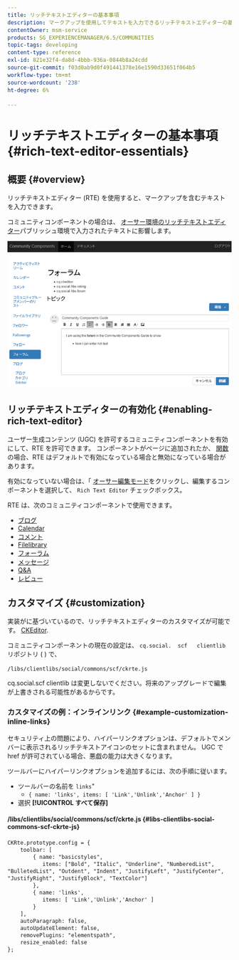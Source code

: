 ```yaml
---
title: リッチテキストエディターの基本事項
description: マークアップを使用してテキストを入力できるリッチテキストエディターの基本と機能について説明します。
contentOwner: msm-service
products: SG_EXPERIENCEMANAGER/6.5/COMMUNITIES
topic-tags: developing
content-type: reference
exl-id: 821e32f4-da8d-4bbb-936a-0844b8a24cdd
source-git-commit: f03d0ab9d0f491441378e16e1590d33651f064b5
workflow-type: tm+mt
source-wordcount: '238'
ht-degree: 6%

---
```


# リッチテキストエディターの基本事項 {#rich-text-editor-essentials}

## 概要 {#overview}

リッチテキストエディター (RTE) を使用すると、マークアップを含むテキストを入力できます。

コミュニティコンポーネントの場合は、 [オーサー環境のリッチテキストエディター](../../help/sites-authoring/rich-text-editor.md)パブリッシュ環境で入力されたテキストに影響します。

![rich-text-editor](assets/rich-text-editor.png)

## リッチテキストエディターの有効化 {#enabling-rich-text-editor}

ユーザー生成コンテンツ (UGC) を許可するコミュニティコンポーネントを有効にして、RTE を許可できます。 コンポーネントがページに追加されたか、 [関数](functions.md)の場合、RTE はデフォルトで有効になっている場合と無効になっている場合があります。

有効になっていない場合は、「 [オーサー編集モード](sites-console.md#authoring-site-content)をクリックし、編集するコンポーネントを選択して、 `Rich Text Editor` チェックボックス。

RTE は、次のコミュニティコンポーネントで使用できます。

* [ブログ](blog-feature.md)
* [Calendar](calendar.md)
* [コメント](comments.md)
* [Filelibrary](file-library.md)
* [フォーラム](forum.md)
* [メッセージ](configure-messaging.md)
* [Q&amp;A](working-with-qna.md)
* [レビュー](reviews.md)

## カスタマイズ {#customization}

実装がに基づいているので、リッチテキストエディターのカスタマイズが可能です。 [CKEditor](https://ckeditor.com/).

コミュニティコンポーネントの現在の設定は、 `cq.social.  scf   clientlib`リポジトリ ( ) で、

`/libs/clientlibs/social/commons/scf/ckrte.js`

cq.social.scf clientlib は変更しないでください。将来のアップグレードで編集が上書きされる可能性があるからです。

### カスタマイズの例：インラインリンク {#example-customization-inline-links}

セキュリティ上の問題により、ハイパーリンクオプションは、デフォルトでメンバーに表示されるリッチテキストアイコンのセットに含まれません。 UGC で href が許可されている場合、悪戯の能力は大きくなります。

ツールバーにハイパーリンクオプションを追加するには、次の手順に従います。

* ツールバーの名前を `links`&quot;
   * `{ name: 'links', items: [ 'Link','Unlink','Anchor' ] }`
* 選択 **[!UICONTROL すべて保存]**

#### /libs/clientlibs/social/commons/scf/ckrte.js {#libs-clientlibs-social-commons-scf-ckrte-js}

```
CKRte.prototype.config = {
    toolbar: [
        { name: "basicstyles",
           items: ["Bold", "Italic", "Underline", "NumberedList", "BulletedList", "Outdent", "Indent", "JustifyLeft", "JustifyCenter", "JustifyRight", "JustifyBlock", "TextColor"]
        },
        { name: 'links',
           items: [ 'Link','Unlink','Anchor' ]
        }
    ],
    autoParagraph: false,
    autoUpdateElement: false,
    removePlugins: "elementspath",
    resize_enabled: false
};
```

